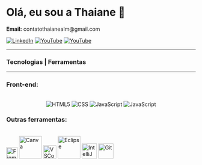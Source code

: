 <h1>Olá, eu sou a Thaiane 👋</h1>

<p><b>Email:</b> contatothaianealm@gmail.com</p>

<div>
<a href="https://www.linkedin.com/in/t-thaiane/" target="_blank"><img src="https://img.shields.io/badge/LinkedIn-0077B5?style=for-the-badge&logo=linkedin&logoColor=white" alt="LinkedIn" target="_blank"></a>
<a href="https://www.instagram.com/thaianealm_/" target="_blank"><img src="https://img.shields.io/badge/Instagram-E4405F?style=for-the-badge&logo=instagram&logoColor=white" alt="YouTube" target="_blank"></a>
<a href="https://www.youtube.com/channel/UCgWREy9JEEoMiT1L3ZizvPQ" target="_blank"><img src="https://img.shields.io/badge/YouTube-FF0000?style=for-the-badge&logo=youtube&logoColor=white" alt="YouTube" target="_blank"></a>
</div>

<hr>
<h3>Tecnologias | Ferramentas</h3>
<hr>

### Front-end:
<center>
<div style="display: inline_block"></br>
    <img alt="HTML5" src="https://img.shields.io/badge/HTML5-E34F26?style=for-the-badge&logo=html5&logoColor=white"> 
    <img alt="CSS" src="https://img.shields.io/badge/CSS3-1572B6?style=for-the-badge&logo=css3&logoColor=white"/>
    <img alt="JavaScript" src="https://img.shields.io/badge/JavaScript-F7DF1E?style=for-the-badge&logo=javascript&logoColor=black"/>
    <img alt="JavaScript" src="https://img.shields.io/badge/Vue.js-35495E?style=for-the-badge&logo=vue.js&logoColor=4FC08D"/>
</div>
</center>

### Outras ferramentas:
<div style="display: inline_block"></br>
    <img alt="Figma" src="https://cdn-icons-png.flaticon.com/512/5968/5968705.png" width="30px"/>
    <img alt="Canva" src="https://logosmarcas.net/wp-content/uploads/2021/11/Canva-Logo.png" width="60px"/>
    <img alt="VSCode" src="https://cdn.icon-icons.com/icons2/2107/PNG/512/file_type_vscode_icon_130084.png" width="35px"/>
    <img alt="Eclipse" src="https://i.ibb.co/Lps4Xgb/eclipseide.jpg" width="60px"/>
    <img alt="IntelliJ" src="https://upload.wikimedia.org/wikipedia/commons/thumb/9/9c/IntelliJ_IDEA_Icon.svg/1200px-IntelliJ_IDEA_Icon.svg.png" width="40px"/>
    <img alt="Git" src="https://cdn.icon-icons.com/icons2/2107/PNG/512/file_type_git_icon_130581.png" width="40px"/>
</div>
<br/>
<br/>
